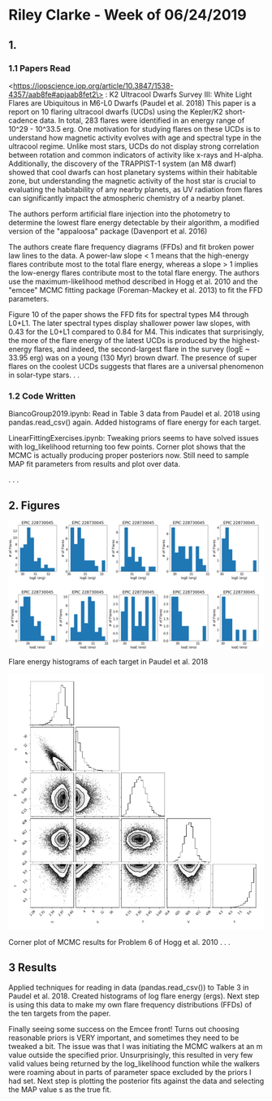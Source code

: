 # Riley Clarke - Week of 06/24/2019

## 1. 

### 1.1 Papers Read

\<https://iopscience.iop.org/article/10.3847/1538-4357/aab8fe#apjaab8fet2\> : K2 Ultracool Dwarfs Survey III: White Light Flares are Ubiquitous in M6-L0 Dwarfs (Paudel et al. 2018) This paper is a report on 10 flaring ultracool dwarfs (UCDs) using the Kepler/K2 short-cadence data. In total, 283 flares were identified in an energy range of 10^29 - 10^33.5 erg. One motivation for studying flares on these UCDs is to understand how magnetic activity evolves with age and spectral type in the ultracool regime. Unlike most stars, UCDs do not display strong correlation between rotation and common indicators of activity like x-rays and H-alpha. Additionally, the discovery of the TRAPPIST-1 system (an M8 dwarf) showed that cool dwarfs can host planetary systems within their habitable zone, but understanding the magnetic activity of the host star is crucial to evaluating the habitability of any nearby planets, as UV radiation from flares can significantly impact the atmospheric chemistry of a nearby planet.

The authors perform artificial flare injection into the photometry to determine the lowest flare energy detectable by their algorithm, a modified version of the "appaloosa" package (Davenport et al. 2016)

The authors create flare frequency diagrams (FFDs) and fit broken power law lines to the data. A power-law slope < 1 means that the high-energy flares contribute most to the total flare energy, whereas a slope > 1 implies the low-energy flares contribute most to the total flare energy. The authors use the maximum-likelihood method described in Hogg et al. 2010 and the "emcee" MCMC fitting package (Foreman-Mackey et al. 2013) to fit the FFD parameters.

Figure 10 of the paper shows the FFD fits for spectral types M4 through L0+L1. The later spectral types display shallower power law slopes, with 0.43 for the L0+L1 compared to 0.84 for M4. This indicates that surprisingly, the more of the flare energy of the latest UCDs is produced by the highest-energy flares, and indeed, the second-largest flare in the survey (logE ~ 33.95 erg) was on a young (130 Myr) brown dwarf. The presence of super flares on the coolest UCDs suggests that flares are a universal phenomenon in solar-type stars.
.
.
### 1.2 Code Written

BiancoGroup2019.ipynb: Read in Table 3 data from Paudel et al. 2018 using pandas.read_csv() again. Added histograms of flare energy for each target.

LinearFittingExercises.ipynb: Tweaking priors seems to have solved issues with log_likelihood returning too few points. Corner plot shows that the MCMC is actually producing proper posteriors now. Still need to sample MAP fit parameters from results and plot over data.

.
.
.
## 2. Figures

![](Figures/flar_hists.png?raw=true)

Flare energy histograms of each target in Paudel et al. 2018

![](Figures/prob6_corner.png?raw=true)

Corner plot of MCMC results for Problem 6 of Hogg et al. 2010
.
.
.
## 3 Results 

Applied techniques for reading in data (pandas.read_csv()) to Table 3 in Paudel et al. 2018. Created histograms of log flare energy (ergs). Next step is using this data to make my own flare frequency distributions (FFDs) of the ten targets from the paper.

Finally seeing some success on the Emcee front! Turns out choosing reasonable priors is VERY important, and sometimes they need to be tweaked a bit. The issue was that I was initiating the MCMC walkers at an m value outside the specified prior. Unsurprisingly, this resulted in very few valid values being returned by the log_likelihood function while the walkers were roaming about in parts of parameter space excluded by the priors I had set. Next step is plotting the posterior fits against the data and selecting the MAP value s as the true fit.